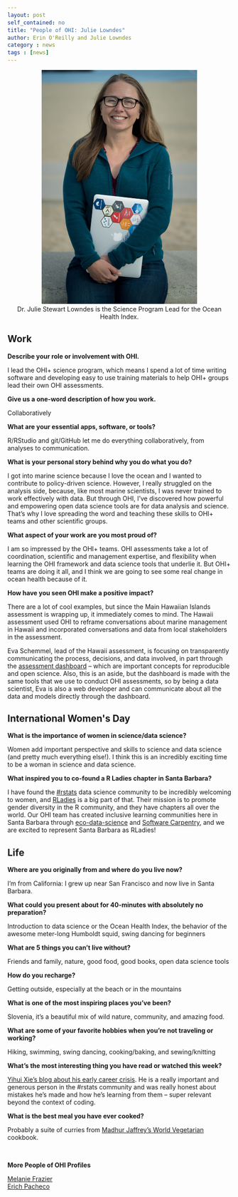 ```yaml
---
layout: post
self_contained: no
title: "People of OHI: Julie Lowndes"
author: Erin O'Reilly and Julie Lowndes
category : news 
tags : [news]
---
```

<center><img src="../assets/blog_images/JulieLowndes.jpg" width="350px"><br/>
Dr. Julie Stewart Lowndes is the Science Program Lead for the Ocean Health Index.</center>

## Work

**Describe your role or involvement with OHI.**

I lead the OHI+ science program, which means I spend a lot of time writing software and developing easy to use training materials to help OHI+ groups lead their own OHI assessments.

**Give us a one-word description of how you work.**

Collaboratively

**What are your essential apps, software, or tools?**

R/RStudio and git/GitHub let me do everything collaboratively, from analyses to communication.

**What is your personal story behind why you do what you do?**

I got into marine science because I love the ocean and I wanted to contribute to policy-driven science. However, I really struggled on the analysis side, because, like most marine scientists, I was never trained to work effectively with data. But through OHI, I’ve discovered how powerful and empowering open data science tools are for data analysis and science. That’s why I love spreading the word and teaching these skills to OHI+ teams and other scientific groups. 

**What aspect of your work are you most proud of?**

I am so impressed by the OHI+ teams. OHI assessments take a lot of coordination, scientific and management expertise, and flexibility when learning the OHI framework and data science tools that underlie it. But OHI+ teams are doing it all, and I think we are going to see some real change in ocean health because of it.

**How have you seen OHI make a positive impact?**

There are a lot of cool examples, but since the Main Hawaiian Islands assessment is wrapping up, it immediately comes to mind. The Hawaii assessment used OHI to reframe conversations about marine management in Hawaii and incorporated conversations and data from local stakeholders in the assessment. 

Eva Schemmel, lead of the Hawaii assessment, is focusing on transparently communicating the process, decisions, and data involved, in part through the [assessment dashboard](http://ohi-science.org/mhi/) – which are important concepts for reproducible and open science.  Also, this is an aside, but the dashboard is made with the same tools that we use to conduct OHI assessments, so by being a data scientist, Eva is also a web developer and can communicate about all the data and models directly through the dashboard.

## International Women's Day

**What is the importance of women in science/data science?**

Women add important perspective and skills to science and data science (and pretty much everything else!). I think this is an incredibly exciting time to be a woman in science and data science.

**What inspired you to co-found a R Ladies chapter in Santa Barbara?**

I have found the [#rstats](https://twitter.com/search?q=%23rstats&src=typd) data science community to be incredibly welcoming to women, and [RLadies](https://rladies.org/) is a big part of that. Their mission is to promote gender diversity in the R community, and they have chapters all over the world. Our OHI team has created inclusive learning communities here in Santa Barbara through [eco-data-science](http://eco-data-science.github.io/) and [Software Carpentry](http://remi-daigle.github.io/2016-04-15-UCSB/overview/), and we are excited to represent Santa Barbara as RLadies!

## Life 

**Where are you originally from and where do you live now?**

I’m from California: I grew up near San Francisco and now live in Santa Barbara.

**What could you present about for 40-minutes with absolutely no preparation?**

Introduction to data science or the Ocean Health Index, the behavior of the awesome meter-long Humboldt squid, swing dancing for beginners

**What are 5 things you can’t live without?**

Friends and family, nature, good food, good books, open data science tools

**How do you recharge?**

Getting outside, especially at the beach or in the mountains

**What is one of the most inspiring places you’ve been?**

Slovenia, it’s a beautiful mix of wild nature, community, and amazing food.

**What are some of your favorite hobbies when you’re not traveling or working?**

Hiking, swimming, swing dancing, cooking/baking, and sewing/knitting 

**What’s the most interesting thing you have read or watched this week?**

[Yihui Xie’s blog about his early career crisis](https://yihui.name/en/2018/02/career-crisis/). He is a really important and generous person in the #rstats community and was really honest about mistakes he’s made and how he’s learning from them – super relevant beyond the context of coding.

**What is the best meal you have ever cooked?**

Probably a suite of curries from [Madhur Jaffrey’s World Vegetarian](https://www.amazon.com/Madhur-Jaffreys-World-Vegetarian-Meatless/dp/0609809237/ref=asap_bc?ie=UTF8) cookbook.

<br/>

**More People of OHI Profiles**

[Melanie Frazier](http://ohi-science.org/news/people-of-ohi-melanie-frazier)<br/>
[Erich Pacheco](http://ohi-science.org/news/people-of-ohi-erich-pacheco)
